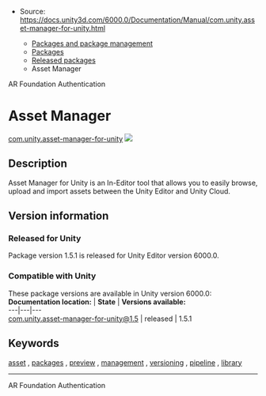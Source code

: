 * Source: https://docs.unity3d.com/6000.0/Documentation/Manual/com.unity.asset-manager-for-unity.html

  * [Packages and package management](https://docs.unity3d.com/6000.0/Documentation/Manual/PackagesList.html)
  * [Packages](https://docs.unity3d.com/6000.0/Documentation/Manual/Packages-all.html)
  * [Released packages](https://docs.unity3d.com/6000.0/Documentation/Manual/pack-safe.html)
  * Asset Manager 


[](https://docs.unity3d.com/6000.0/Documentation/Manual/com.unity.xr.arfoundation.html)
AR Foundation 
[](https://docs.unity3d.com/6000.0/Documentation/Manual/com.unity.services.authentication.html)
Authentication 
# Asset Manager
[com.unity.asset-manager-for-unity](https://docs.unity3d.com/Packages/com.unity.asset-manager-for-unity@1.5/manual/index.html) ![](https://docs.unity3d.com/6000.0/Documentation/uploads/Main/iconRel.png)
## Description
Asset Manager for Unity is an In-Editor tool that allows you to easily browse, upload and import assets between the Unity Editor and Unity Cloud. 
## Version information
### Released for Unity
Package version 1.5.1 is released for Unity Editor version 6000.0.
### Compatible with Unity
These package versions are available in Unity version 6000.0:
**Documentation location:** | **State** | **Versions available:**  
---|---|---  
[com.unity.asset-manager-for-unity@1.5](https://docs.unity3d.com/Packages/com.unity.asset-manager-for-unity@1.5/manual/index.html) | released | 1.5.1  
## Keywords
[asset](https://docs.unity3d.com/6000.0/Documentation/Manual/pack-keys.html#asset) , [packages](https://docs.unity3d.com/6000.0/Documentation/Manual/pack-keys.html#packages) , [preview](https://docs.unity3d.com/6000.0/Documentation/Manual/pack-keys.html#preview) , [management](https://docs.unity3d.com/6000.0/Documentation/Manual/pack-keys.html#management) , [versioning](https://docs.unity3d.com/6000.0/Documentation/Manual/pack-keys.html#versioning) , [pipeline](https://docs.unity3d.com/6000.0/Documentation/Manual/pack-keys.html#pipeline) , [library](https://docs.unity3d.com/6000.0/Documentation/Manual/pack-keys.html#library)
* * *
[](https://docs.unity3d.com/6000.0/Documentation/Manual/com.unity.xr.arfoundation.html)
AR Foundation 
[](https://docs.unity3d.com/6000.0/Documentation/Manual/com.unity.services.authentication.html)
Authentication 

